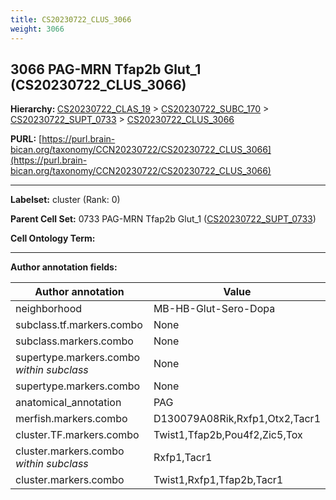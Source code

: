 ```yaml
---
title: CS20230722_CLUS_3066
weight: 3066
---
```

## 3066 PAG-MRN Tfap2b Glut_1 (CS20230722_CLUS_3066)
<b>Hierarchy: </b>
[CS20230722_CLAS_19](../CS20230722_CLAS_19) >
[CS20230722_SUBC_170](../CS20230722_SUBC_170) >
[CS20230722_SUPT_0733](../CS20230722_SUPT_0733) >
[CS20230722_CLUS_3066](../CS20230722_CLUS_3066)

**PURL:** [https://purl.brain-bican.org/taxonomy/CCN20230722/CS20230722_CLUS_3066](https://purl.brain-bican.org/taxonomy/CCN20230722/CS20230722_CLUS_3066)

---


**Labelset:** cluster (Rank: 0)

**Parent Cell Set:** 0733 PAG-MRN Tfap2b Glut_1 ([CS20230722_SUPT_0733](../CS20230722_SUPT_0733))



**Cell Ontology Term:** 

[MARKER GENES.]: #


---

[TRANSFERRED ANNOTATIONS.]: #


[AUTHOR ANNOTATION FIELDS.]: #


**Author annotation fields:**

| Author annotation | Value |
|-------------------|-------|
|neighborhood|MB-HB-Glut-Sero-Dopa|
|subclass.tf.markers.combo|None|
|subclass.markers.combo|None|
|supertype.markers.combo _within subclass_|None|
|supertype.markers.combo|None|
|anatomical_annotation|PAG|
|merfish.markers.combo|D130079A08Rik,Rxfp1,Otx2,Tacr1|
|cluster.TF.markers.combo|Twist1,Tfap2b,Pou4f2,Zic5,Tox|
|cluster.markers.combo _within subclass_|Rxfp1,Tacr1|
|cluster.markers.combo|Twist1,Rxfp1,Tfap2b,Tacr1|
